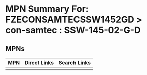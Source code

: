 



# MPN Summary For: FZECONSAMTECSSW1452GD > con-samtec : SSW-145-02-G-D

## MPNs
  

|MPN|Direct Links|Search Links|
| :--- | :--- | :--- |
||||
